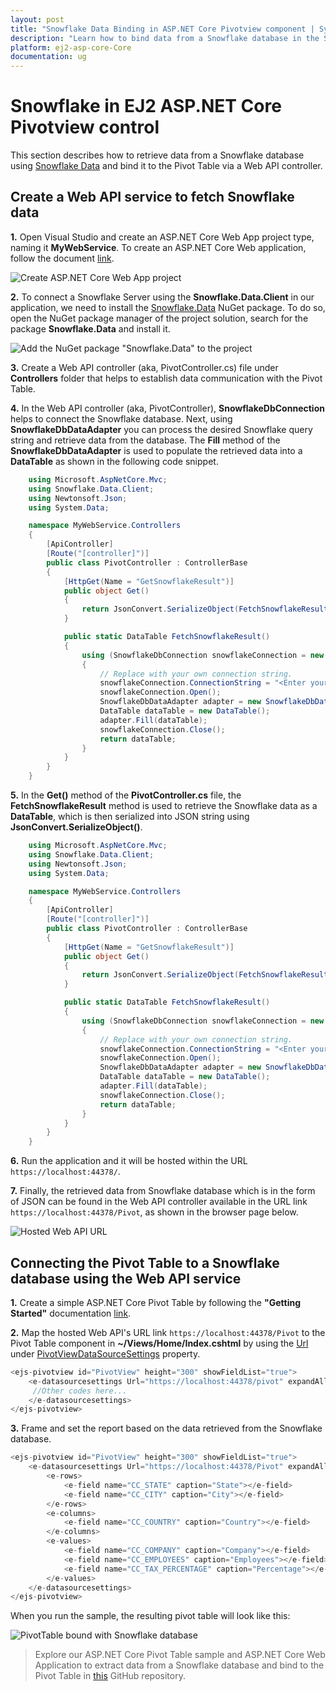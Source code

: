 ```yaml
---
layout: post
title: "Snowflake Data Binding in ASP.NET Core Pivotview component | Syncfusion"
description: "Learn how to bind data from a Snowflake database in the Syncfusion ASP.NET Core Pivot Table of Syncfusion Essential JS 2 and more."
platform: ej2-asp-core-Core
documentation: ug
---
```


# Snowflake in EJ2 ASP.NET Core Pivotview control

This section describes how to retrieve data from a Snowflake database using [Snowflake Data](https://www.nuget.org/packages/Snowflake.Data/#readme-body-tab) and bind it to the Pivot Table via a Web API controller.

## Create a Web API service to fetch Snowflake data

**1.** Open Visual Studio and create an ASP.NET Core Web App project type, naming it **MyWebService**. To create an ASP.NET Core Web application, follow the document [link](https://learn.microsoft.com/en-us/visualstudio/get-started/csharp/tutorial-aspnet-core?view=vs-2022).

![Create ASP.NET Core Web App project](../images/azure-asp-core-web-service-create.png)

**2.** To connect a Snowflake Server using the **Snowflake.Data.Client** in our application, we need to install the [Snowflake.Data](https://www.nuget.org/packages/Snowflake.Data/) NuGet package. To do so, open the NuGet package manager of the project solution, search for the package **Snowflake.Data** and install it.

![Add the NuGet package "Snowflake.Data" to the project](../images/snowflake-data-nuget-package-install.png)

**3.** Create a Web API controller (aka, PivotController.cs) file under **Controllers** folder that helps to establish data communication with the Pivot Table.

**4.** In the Web API controller (aka, PivotController), **SnowflakeDbConnection** helps to connect the Snowflake database. Next, using **SnowflakeDbDataAdapter** you can process the desired Snowflake query string and retrieve data from the database. The **Fill** method of the **SnowflakeDbDataAdapter** is used to populate the retrieved data into a **DataTable** as shown in the following code snippet.

```csharp
    using Microsoft.AspNetCore.Mvc;
    using Snowflake.Data.Client;
    using Newtonsoft.Json;
    using System.Data;

    namespace MyWebService.Controllers
    {
        [ApiController]
        [Route("[controller]")]
        public class PivotController : ControllerBase
        {
            [HttpGet(Name = "GetSnowflakeResult")]
            public object Get()
            {
                return JsonConvert.SerializeObject(FetchSnowflakeResult());
            }

            public static DataTable FetchSnowflakeResult()
            {
                using (SnowflakeDbConnection snowflakeConnection = new SnowflakeDbConnection())
                {
                    // Replace with your own connection string.
                    snowflakeConnection.ConnectionString = "<Enter your valid connection string here>";
                    snowflakeConnection.Open();
                    SnowflakeDbDataAdapter adapter = new SnowflakeDbDataAdapter("select * from CALL_CENTER", snowflakeConnection);
                    DataTable dataTable = new DataTable();
                    adapter.Fill(dataTable);
                    snowflakeConnection.Close();
                    return dataTable;
                }
            }
        }
    }

```

**5.** In the **Get()** method of the **PivotController.cs** file, the **FetchSnowflakeResult** method is used to retrieve the Snowflake data as a **DataTable**, which is then serialized into JSON string using **JsonConvert.SerializeObject()**.

```csharp
    using Microsoft.AspNetCore.Mvc;
    using Snowflake.Data.Client;
    using Newtonsoft.Json;
    using System.Data;

    namespace MyWebService.Controllers
    {
        [ApiController]
        [Route("[controller]")]
        public class PivotController : ControllerBase
        {
            [HttpGet(Name = "GetSnowflakeResult")]
            public object Get()
            {
                return JsonConvert.SerializeObject(FetchSnowflakeResult());
            }

            public static DataTable FetchSnowflakeResult()
            {
                using (SnowflakeDbConnection snowflakeConnection = new SnowflakeDbConnection())
                {
                    // Replace with your own connection string.
                    snowflakeConnection.ConnectionString = "<Enter your valid connection string here>";
                    snowflakeConnection.Open();
                    SnowflakeDbDataAdapter adapter = new SnowflakeDbDataAdapter("select * from CALL_CENTER", snowflakeConnection);
                    DataTable dataTable = new DataTable();
                    adapter.Fill(dataTable);
                    snowflakeConnection.Close();
                    return dataTable;
                }
            }
        }
    }

```

**6.** Run the application and it will be hosted within the URL `https://localhost:44378/`.

**7.** Finally, the retrieved data from Snowflake database which is in the form of JSON can be found in the Web API controller available in the URL link `https://localhost:44378/Pivot`, as shown in the browser page below.

![Hosted Web API URL](../images/snowflake-code-web-app.png)

## Connecting the Pivot Table to a Snowflake database using the Web API service

**1.** Create a simple ASP.NET Core Pivot Table by following the **"Getting Started"** documentation [link](../getting-started).

**2.** Map the hosted Web API's URL link `https://localhost:44378/Pivot` to the Pivot Table component in **~/Views/Home/Index.cshtml** by using the [Url](https://help.syncfusion.com/cr/aspnetcore-js2/Syncfusion.EJ2.PivotView.PivotViewDataSourceSettings.html#Syncfusion_EJ2_PivotView_PivotViewDataSourceSettings_Url) under [PivotViewDataSourceSettings](https://help.syncfusion.com/cr/aspnetcore-js2/Syncfusion.EJ2.PivotView.PivotViewDataSourceSettingsBuilder.html) property.

```csharp
<ejs-pivotview id="PivotView" height="300" showFieldList="true">
    <e-datasourcesettings Url="https://localhost:44378/pivot" expandAll="false" enableSorting="true">
     //Other codes here...
    </e-datasourcesettings>
</ejs-pivotview>

```

**3.** Frame and set the report based on the data retrieved from the Snowflake database.

```csharp
<ejs-pivotview id="PivotView" height="300" showFieldList="true">
    <e-datasourcesettings Url="https://localhost:44378/Pivot" expandAll="false" enableSorting="true">
        <e-rows>
            <e-field name="CC_STATE" caption="State"></e-field>
            <e-field name="CC_CITY" caption="City"></e-field>
        </e-rows>
        <e-columns>
            <e-field name="CC_COUNTRY" caption="Country"></e-field>
        </e-columns>
        <e-values>
            <e-field name="CC_COMPANY" caption="Company"></e-field>
            <e-field name="CC_EMPLOYEES" caption="Employees"></e-field>
            <e-field name="CC_TAX_PERCENTAGE" caption="Percentage"></e-field>
        </e-values>
    </e-datasourcesettings>
</ejs-pivotview>

```

When you run the sample, the resulting pivot table will look like this:

![PivotTable bound with Snowflake database](../images/snowflake-data-binding.png)

> Explore our ASP.NET Core Pivot Table sample and ASP.NET Core Web Application to extract data from a Snowflake database and bind to the Pivot Table in [this](https://github.com/SyncfusionExamples/how-to-bind-Snowflake-database-to-pivot-table) GitHub repository.